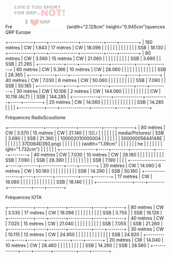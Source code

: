 Fré![](./media/Pictures/10000201000000AB0000004CC7DA23404030BFC1.png){width="2.129cm"
height="0.945cm"}quences QRP Europe

+------------+-----+--------------+-----------+-----+---------+
| 160 mètres | CW  | 1.843        | 17 mètres | CW  | 18.096  |
|            |     |              |           |     |         |
|            |     |              |           | SSB | 18.130  |
+------------+-----+--------------+-----------+-----+---------+
| 80 mètres  | CW  | 3.560        | 15 mètres | CW  | 21.060  |
|            |     |              |           |     |         |
|            | SSB | 3.690        |           | SSB | 21.285  |
+------------+-----+--------------+-----------+-----+---------+
| 60 mètres  | CW  | 5.366        | 10 mètres | CW  | 28.060  |
|            |     |              |           |     |         |
|            |     |              |           | SSB | 28.365  |
+------------+-----+--------------+-----------+-----+---------+
| 40 mètres  | CW  | 7.030        | 6 mètres  | CW  | 50.060  |
|            |     |              |           |     |         |
|            | SSB | 7.090        |           | SSB | 50.185  |
+------------+-----+--------------+-----------+-----+---------+
| 30 mètres  | CW  | 10.106       | 2 mètres  | CW  | 144.060 |
|            |     |              |           |     |         |
|            | CW  | 10.116 (ALT) |           | SSB | 144.285 |
+------------+-----+--------------+-----------+-----+---------+
| 20 mètres  | CW  | 14.060       |           |     |         |
|            |     |              |           |     |         |
|            | SSB | 14.285       |           |     |         |
+------------+-----+--------------+-----------+-----+---------+

Fréquences RadioScoutisme

+-----------------+-----+--------+-----------+-----+--------+
| 80 mètres       | CW  | 3.570  | 15 mètres | CW  | 21.140 |
| ![](./          |     |        |           |     |        |
| media/Pictures/ | SSB | 3.690  |           | SSB | 21.360 |
| 100002010000004 |     |        |           |     |        |
| 500000056441A8E |     |        |           |     |        |
| 37D064D350.png) |     |        |           |     |        |
| {width="1.39cm" |     |        |           |     |        |
| he              |     |        |           |     |        |
| ight="1.732cm"} |     |        |           |     |        |
+-----------------+-----+--------+-----------+-----+--------+
| 40 mètres       | CW  | 7.030  | 10 mètres | CW  | 28.180 |
|                 |     |        |           |     |        |
|                 | SSB | 7.090  |           | SSB | 28.390 |
|                 |     |        |           |     |        |
|                 | SSB | 7.190  |           |     |        |
+-----------------+-----+--------+-----------+-----+--------+
| 20 mètres       | CW  | 14.060 | 6 mètres  | CW  | 50.160 |
|                 |     |        |           |     |        |
|                 | SSB | 14.290 |           | SSB | 50.160 |
+-----------------+-----+--------+-----------+-----+--------+
| 17 mètres       | CW  | 18.080 |           |     |        |
|                 |     |        |           |     |        |
|                 | SSB | 18.140 |           |     |        |
+-----------------+-----+--------+-----------+-----+--------+

Fréquences IOTA

+------------+-----+--------+-----------+-----+--------+
| 80 mètres  | CW  | 3.530  | 17 mètres | CW  | 18.098 |
|            |     |        |           |     |        |
|            | SSB | 3.755  |           | SSB | 18.128 |
+------------+-----+--------+-----------+-----+--------+
| 40 mètres  | CW  | 7.025  | 15 mètres | CW  | 21.040 |
|            |     |        |           |     |        |
|            | SSB | 7.055  |           | SSB | 21.260 |
+------------+-----+--------+-----------+-----+--------+
| 30 mètres  | CW  | 10.115 | 12 mètres | CW  | 24.950 |
|            |     |        |           |     |        |
|            |     |        |           | SSB | 24.920 |
+------------+-----+--------+-----------+-----+--------+
| 20 mètres  | CW  | 14.040 | 10 mètres | CW  | 28.460 |
|            |     |        |           |     |        |
|            | SSB | 14.260 |           | SSB | 28.560 |
+------------+-----+--------+-----------+-----+--------+
